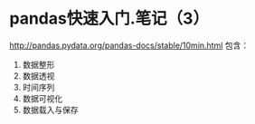 # pandas快速入门.笔记（3）

http://pandas.pydata.org/pandas-docs/stable/10min.html
包含：
1. 数据整形
2. 数据透视
3. 时间序列
4. 数据可视化
5. 数据载入与保存